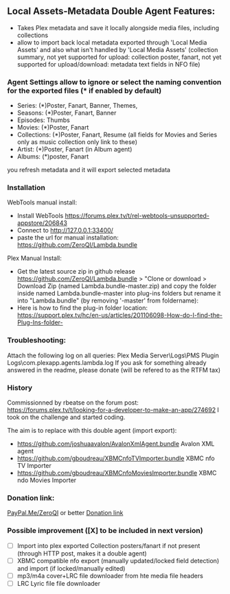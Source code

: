 ## Local Assets-Metadata Double Agent Features:
- Takes Plex metadata and save it locally alongside media files, including collections
- allow to import back local metadata exported through 'Local Media Assets' and also what isn't handled by 'Local Media Assets' (collection summary, not yet supported for upload: collection poster, fanart, not yet supported for upload/download: metadata text fields in NFO file)


### Agent Settings allow to ignore or select the naming convention for the exported files (* if enabled by default)
- Series:      (*)Poster, Fanart, Banner, Themes, 
- Seasons:     (*)Poster, Fanart, Banner
- Episodes:       Thumbs
- Movies:      (*)Poster, Fanart
- Collections: (*)Poster, Fanart, Resume (all fields for Movies and Series only as music collection only link to these)
- Artist:      (*)Poster, Fanart (in Album agent)
- Albums:      (*)poster, Fanart

you refresh metadata and it will export selected metadata


### Installation
WebTools manual install:
- Install WebTools https://forums.plex.tv/t/rel-webtools-unsupported-appstore/206843
- Connect to http://127.0.0.1:33400/
- paste the url for manual installation: https://github.com/ZeroQI/Lambda.bundle
 
Plex Manual Install:
- Get the latest source zip in github release https://github.com/ZeroQI/Lambda.bundle > "Clone or download > Download Zip (named Lambda.bundle-master.zip) and copy the folder inside named Lambda.bundle-master into plug-ins folders but rename it into "Lambda.bundle" (by removing '-master' from foldername):
- Here is how to find the plug-in folder location: https://support.plex.tv/hc/en-us/articles/201106098-How-do-I-find-the-Plug-Ins-folder-


### Troubleshooting:
Attach the following log on all queries:  Plex Media Server\Logs\PMS Plugin Logs\com.plexapp.agents.lambda.log
If you ask for something already answered in the readme, please donate (will be refered to as the RTFM tax)


### History
Commissionned by rbeatse on the forum post: https://forums.plex.tv/t/looking-for-a-developer-to-make-an-app/274692
I took on the challenge and started coding.

The aim is to replace with this double agent (import export):
- https://github.com/joshuaavalon/AvalonXmlAgent.bundle Avalon XML agent
- https://github.com/gboudreau/XBMCnfoTVImporter.bundle XBMC nfo TV Importer
- https://github.com/gboudreau/XBMCnfoMoviesImporter.bundle XBMC ndo Movies Importer

 
### Donation link:
[PayPal.Me/ZeroQI](https://PayPal.Me/ZeroQI) or better [Donation link](https://www.paypal.com/cgi-bin/webscr?cmd=_donations&business=S8CUKCX4CWBBG&lc=IE&item_name=ZeroQI&item_number=Local%20Media%20Export%20Agent&currency_code=EUR&bn=PP%2dDonationsBF%3abtn_donateCC_LG%2egif%3aNonHosted)


### Possible improvement ([X] to be included in next version)
- [ ] Import into plex exported Collection posters/fanart if not present (through HTTP post, makes it a double agent)
- [ ] XBMC compatible nfo export (manually updated/locked field detection) and import (if locked/manually edited)
- [ ] mp3/m4a cover+LRC file downloader from hte media file headers
- [ ] LRC Lyric file file downloader
